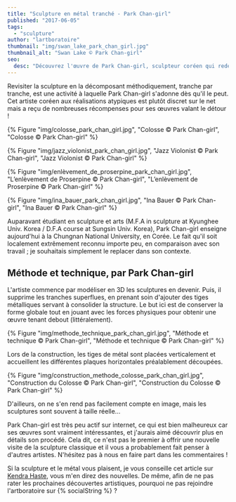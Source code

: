 ```yaml
---
title: "Sculpture en métal tranché - Park Chan-girl"
published: "2017-06-05"
tags: 
  - "sculpture"
author: "lartboratoire"
thumbnail: "img/swan_lake_park_chan_girl.jpg"
thumbnail_alt: "Swan Lake © Park Chan-girl"
seo:
  desc: "Découvrez l'œuvre de Park Chan-girl, sculpteur coréen qui redéfinit l'art métallique avec des créations uniques découpées par tranches."
---
```


Revisiter la sculpture en la décomposant méthodiquement, tranche par tranche, est une activité à laquelle Park Chan-girl s'adonne dès qu'il le peut. Cet artiste coréen aux réalisations atypiques est plutôt discret sur le net mais a reçu de nombreuses récompenses pour ses œuvres valant le détour !

{% Figure "img/colosse_park_chan_girl.jpg", "Colosse © Park Chan-girl", "Colosse © Park Chan-girl" %}

{% Figure "img/jazz_violonist_park_chan_girl.jpg", "Jazz Violonist © Park Chan-girl", "Jazz Violonist © Park Chan-girl" %}

{% Figure "img/enlèvement_de_proserpine_park_chan_girl.jpg", "L’enlèvement de Proserpine © Park Chan-girl", "L’enlèvement de Proserpine © Park Chan-girl" %}

{% Figure "img/ina_bauer_park_chan_girl.jpg", "Ina Bauer © Park Chan-girl", "Ina Bauer © Park Chan-girl" %}

Auparavant étudiant en sculpture et arts (M.F.A in sculpture at Kyunghee Univ. Korea / D.F.A course at Sungsin Univ. Korea), Park Chan-girl enseigne aujourd'hui à la Chungnan National University, en Corée. Le fait qu'il soit localement extrêmement reconnu importe peu, en comparaison avec son travail ; je souhaitais simplement le replacer dans son contexte.

## Méthode et technique, par Park Chan-girl

L'artiste commence par modéliser en 3D les sculptures en devenir. Puis, il supprime les tranches superflues, en prenant soin d'ajouter des tiges métalliques servant à consolider la structure. Le but ici est de conserver la forme globale tout en jouant avec les forces physiques pour obtenir une œuvre tenant debout (littéralement).

{% Figure "img/methode_technique_park_chan_girl.jpg", "Méthode et technique © Park Chan-girl", "Méthode et technique © Park Chan-girl" %}

Lors de la construction, les tiges de métal sont placées verticalement et accueillent les différentes plaques horizontales préalablement découpées.

{% Figure "img/construction_methode_colosse_park_chan_girl.jpg", "Construction du Colosse © Park Chan-girl", "Construction du Colosse © Park Chan-girl" %}

D'ailleurs, on ne s'en rend pas facilement compte en image, mais les sculptures sont souvent à taille réelle...

Park Chan-girl est très peu actif sur internet, ce qui est bien malheureux car ses œuvres sont vraiment intéressantes, et j'aurais aimé découvrir plus en détails son procédé. Cela dit, ce n'est pas le premier à offrir une nouvelle visite de la sculpture classique et il vous a probablement fait penser à d'autres artistes. N'hésitez pas à nous en faire part dans les commentaires !

Si la sculpture et le métal vous plaisent, je vous conseille cet article sur [Kendra Haste](/kendra-haste-fauves-et-fils-de-fer/), vous m'en direz des nouvelles. De même, afin de ne pas rater les prochaines découvertes artistiques, pourquoi ne pas rejoindre l'artboratoire sur {% socialString %} ?
